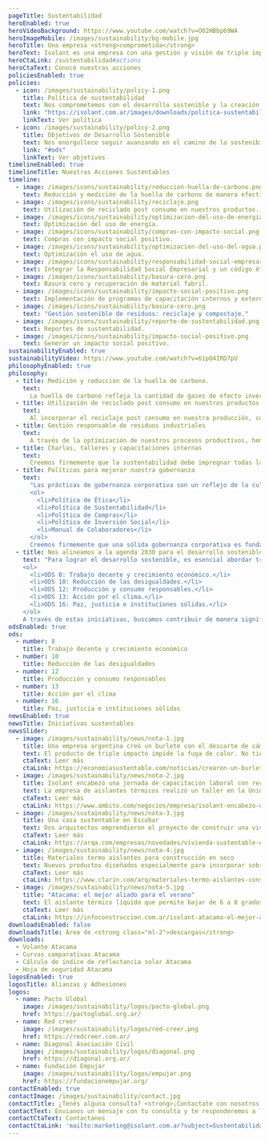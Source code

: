```yaml
---
pageTitle: Sustentabilidad
heroEnabled: true
heroVideoBackground: https://www.youtube.com/watch?v=O02HBbp69WA
heroImageMobile: /images/sustainability/bg-mobile.jpg
heroTitle: Una empresa <strong>comprometida</strong>
heroText: Isolant es una empresa con una gestión y visión de triple impacto.
heroCtaLink: /sustentabilidad#actions
heroCtaText: Conocé nuestras acciones
policiesEnabled: true
policies:
  - icon: /images/sustainability/policy-1.png
    title: Política de sustentabilidad
    text: Nos comprometemos con el desarrollo sostenible y la creación de valor económico, social y ambiental para nuestros colaboradores, comunidad, clientes, proveedores y el ambiente, como parte fundamental de nuestra filosofía.
    link: "https://isolant.com.ar/images/downloads/politica-sustentabilidad.pdf"
    linkText: Ver política
  - icon: /images/sustainability/policy-2.png
    title: Objetivos de Desarrollo Sostenible
    text: Nos enorgullece seguir avanzando en el camino de la sostenibilidad, comprometidos con los 10 principios del Pacto Global y los 17 Objetivos de Desarrollo Sostenible. Queremos aprender de la experiencia de Naciones Unidas a través del Pacto Global y colaborar con colegas.
    link: "#ods"
    linkText: Ver objetivos
timelineEnabled: true
timelineTitle: Nuestras Acciones Sustentables
timeline:
  - image: /images/icons/sustainability/reduccion-huella-de-carbono.png
    text: Reducción y medición de la huella de carbono de manera efectiva.
  - image: /images/icons/sustainability/reciclaje.png
    text: Utilización de reciclado post consumo en nuestros productos.
  - image: /images/icons/sustainability/optimizacion-del-uso-de-energia.png
    text: Optimización del uso de energía.
  - image: /images/icons/sustainability/compras-con-impacto-social.png
    text: Compras con impacto social positivo.
  - image: /images/icons/sustainability/optimizacion-del-uso-del-agua.png
    text: Optimización el uso de agua.
  - image: /images/icons/sustainability/responsabilidad-social-empresarial.png
    text: Integrar la Responsabilidad Social Empresarial y un código ético en nuestras prácticas.
  - image: /images/icons/sustainability/basura-cero.png
    text: Basura cero y recuperación de material fabril.
  - image: /images/icons/sustainability/impacto-social-positivo.png
    text: Implementación de programas de capacitación internos y externos.
  - image: /images/icons/sustainability/basura-cero.png
    text: "Gestión sostenible de residuos: reciclaje y compostaje."
  - image: /images/icons/sustainability/reporte-de-sustentabilidad.png
    text: Reportes de sustentabilidad.
  - image: /images/icons/sustainability/impacto-social-positivo.png
    text: Generar un impacto social positivo.
sustainabilityEnabled: true
sustainabilityVideo: https://www.youtube.com/watch?v=61pO4IRD7pU
philosophyEnabled: true
philosophy:
  - title: Medición y reducción de la huella de carbono.
    text:
      La huella de carbono refleja la cantidad de gases de efecto invernadero (GEI) liberados debido a las actividades económicas y cotidianas del ser humano, especialmente la utilización de combustibles fósiles como fuente de energía. Este aumento de GEI en la atmósfera provoca el efecto invernadero y un aumento de la temperatura terrestre, lo que desencadena consecuencias graves y complejas en el clima, las corrientes marinas y el nivel del mar, cuyas implicaciones finales aún no están completamente claras. <br /><br /> Es esencial detener este proceso para preservar nuestro planeta y la vida que alberga. Medir la huella de carbono nos ayuda a tomar conciencia de nuestras contribuciones y a tomar medidas para reducirla. En Isolant, hemos estado midiendo nuestra huella de carbono durante los últimos 4 años y hemos logrado reducir nuestras emisiones de Alcance 1 y 2 en un 9% en términos absolutos. Si consideramos el aumento de la productividad de la planta, la reducción en la intensidad de emisiones fue del 14%, abarcando los Alcances 1, 2 y las principales categorías del Alcance 3. <br /><br />Nuestro desafío actual es mejorar la precisión de nuestras mediciones en los Alcances 1, 2 y 3 para tomar medidas concretas destinadas a reducir nuestras emisiones en cada sector de nuestra empresa. Estamos comprometidos en hacer nuestra parte para combatir el cambio climático y proteger nuestro entorno.
  - title: Utilización de reciclado post consumo en nuestros productos
    text: 
      Al incorporar el reciclaje post consumo en nuestra producción, contribuimos activamente a la economía circular. Este enfoque fomenta la eficiencia en el uso de recursos, reduciendo la necesidad de utilizar materia prima virgen y disminuyendo el consumo de energía. Además, le otorgamos un nuevo propósito a los residuos al convertirlos en materiales reciclados, prolongando así su ciclo de vida útil. <br /><br />Esta iniciativa no solo beneficia a nuestro entorno al prevenir la contaminación de los ecosistemas, especialmente en el caso de los residuos plásticos de larga duración y difícil degradación, sino que también contribuye al ahorro de energía. Este ahorro se traduce en una reducción significativa de las emisiones de gases de efecto invernadero, lo que conlleva una disminución de nuestra huella de carbono y un impacto positivo en la lucha contra el cambio climático.
  - title: Gestión responsable de residuos industriales
    text: 
      A través de la optimización de nuestros procesos productivos, hemos logrado una reducción significativa en la generación de residuos, reconociendo la importancia de prevenir su generación desde su origen. Además, hemos adquirido una máquina que nos permite reciclar y reintegrar al ciclo productivo el 62% del material que anteriormente se consideraba residuo. <br /><br />Adicionalmente, hemos establecido alianzas estratégicas con otras empresas que utilizan nuestros residuos en sus propios procesos, contribuyendo así a la economía circular. Esto ha resultado en que el 33% de nuestros residuos se recicle fuera de nuestra empresa. <br /><br />Estamos dedicando esfuerzos considerables a la capacitación interna para fortalecer la idea de que, al clasificar y encontrar usos para los residuos, dejamos de considerarlos como residuos y los convertimos en insumos valiosos. Asimismo, estamos trabajando en la concienciación sobre las consecuencias ambientales del mal manejo de los residuos. <br /><br />Nuestra meta en producción es alcanzar el objetivo de "basura cero", y nos encontramos en un avance significativo para lograrlo. ¡Estamos cerca de alcanzar este importante hito!
  - title: Charlas, talleres y capacitaciones internas
    text: 
      Creemos firmemente que la sustentabilidad debe impregnar todas las áreas y todas las personas en nuestra organización, reconociendo que nuestros colaboradores y sus familias pueden desempeñar un papel crucial como agentes de cambio en la sociedad. Es por esto que nos esforzamos en informar, sensibilizar y fomentar este propósito de proteger y mejorar nuestro planeta, al mismo tiempo que contribuimos a una sociedad más justa y equitativa. <br /><br /> Hemos proporcionado capacitaciones en temas como la Huella de Carbono, Economía Circular, los Principios del Pacto Global de la ONU y los 17 Objetivos de Desarrollo Sostenible, así como talleres prácticos sobre huertas y compostaje, y sesiones sobre emprendimiento. Estas actividades se han ofrecido tanto a nuestros colaboradores como a sus familias. <br /><br />Además, para continuar avanzando en este camino, hemos aprovechado la plataforma del Pacto Global y los cursos disponibles para todos nuestros colaboradores como recursos adicionales en nuestra búsqueda de un compromiso sostenible y consciente.
  - title: Políticas para mejorar nuestra gobernanza
    text: 
      "Las prácticas de gobernanza corporativa son un reflejo de la cultura que guía la toma de decisiones en una empresa. <br /><br />Hemos desarrollado políticas que establecen los valores, normas y procedimientos para promover una gobernanza clara, transparente y responsable, al mismo tiempo que previene situaciones de corrupción y sobornos. Estas políticas incluyen: 
      <ol>
        <li>Política de Ética</li>
        <li>Política de Sustentabilidad</li>
        <li>Política de Compras</li>
        <li>Política de Inversión Social</li>
        <li>Manual de Colaboradores</li>
      </ol>
      Creemos firmemente que una sólida gobernanza corporativa es fundamental para el desarrollo sostenible de nuestra empresa y para garantizar que nuestras acciones estén alineadas con nuestros valores y principios."
  - title: Nos alineamos a la agenda 2030 para el desarrollo sostenible de la ONU
    text: "Para lograr el desarrollo sostenible, es esencial abordar tres elementos fundamentales: el crecimiento económico, la inclusión social y la preservación del medio ambiente. Estos elementos están estrechamente interconectados y son cruciales para el bienestar de las personas y la sociedad en su conjunto.<br /><br /> En 2015, todos los Estados miembros de las Naciones Unidas adoptaron 17 Objetivos de Desarrollo Sostenible (ODS) como parte de la Agenda 2030 para el Desarrollo Sostenible. Isolant, en su compromiso con esta agenda, ha seleccionado 5 de estos ODS como foco principal de sus acciones y esfuerzos en busca del desarrollo sostenible. Estamos desarrollando planes de acción específicos para cada uno de estos ODS y estableciendo indicadores clave de desempeño (KPIs) para evaluar nuestro progreso en los siguientes objetivos:
    <ol>
      <li>ODS 8: Trabajo decente y crecimiento económico.</li>
      <li>ODS 10: Reducción de las desigualdades.</li>
      <li>ODS 12: Producción y consumo responsables.</li>
      <li>ODS 13: Acción por el clima.</li>
      <li>ODS 16: Paz, justicia e instituciones sólidas.</li>
    </ol>
    A través de estas iniciativas, buscamos contribuir de manera significativa al logro de estos objetivos y avanzar hacia un futuro más sostenible."
odsEnabled: true
ods:
  - number: 8
    title: Trabajo decente y crecimiento económico
  - number: 10
    title: Reducción de las desigualdades
  - number: 12
    title: Producción y consumo responsables
  - number: 13
    title: Acción por el clima
  - number: 16
    title: Paz, justicia e instituciones sólidas
newsEnabled: true
newsTitle: Iniciativas sustentables
newsSlider:
  - image: /images/sustainability/news/nota-1.jpg
    title: Una empresa argentina creó un burlete con el descarte de cámaras de bicicleta, ¿cómo lo hizo?
    text: El producto de triple impacto impide la fuga de calor. No tiene bolsa plástica está hecho con materiales reciclables
    ctaText: Leer más
    ctaLink: https://economiasustentable.com/noticias/crearon-un-burlete-con-el-descarte-de-camaras-de-bicicleta-y-asi-funciona
  - image: /images/sustainability/news/nota-2.jpg
    title: Isolant encabezó una jornada de capacitación laboral con reclusos del penal de Olmos
    text: La empresa de aislantes térmicos realizó un taller en la Unidad 26 para brindarle herramientas a los internos de cara al futuro. Luego del taller, los aislantes fueron colocados en la sección talleres de la unidad penitenciaria.
    ctaText: Leer más
    ctaLink: https://www.ambito.com/negocios/empresa/isolant-encabezo-una-jornada-capacitacion-laboral-reclusos-del-penal-olmos-n5637141
  - image: /images/sustainability/news/nota-3.jpg
    title: Una casa sustentable en Escobar
    text: Dos arquitectos emprendieron el proyecto de construir una vivienda sustentable y eligieron productos de ISOLANT S.A para llevar adelante la obra.
    ctaText: Leer más
    ctaLink: https://arqa.com/empresas/novedades/vivienda-sustentable-en-escobar.html
  - image: /images/sustainability/news/nota-4.jpg
    title: Materiales termo aislantes para construcción en seco
    text: Nuevos productos diseñados especialmente para incorporar sobre placas de yeso, en interiores y exteriores.
    ctaText: Leer más
    ctaLink: https://www.clarin.com/arq/materiales-termo-aislantes-construccion-seco_0_dGdawMh72.html
  - image: /images/sustainability/news/nota-5.jpg
    title: "Atacama: el mejor aliado para el verano"
    text: El aislante térmico líquido que permite bajar de 6 a 8 grados la temperatura de techos y muros.
    ctaText: Leer más
    ctaLink: https://infoconstruccion.com.ar/isolant-atacama-el-mejor-aliado-para-el-verano/
downloadsEnabled: false
downloadsTitle: Área de <strong class="ml-2">descargas</strong>
downloads:
  - Volante Atacama
  - Curvas comparativas Atacama
  - Cálculo de índice de reflectancia solar Atacama
  - Hoja de seguridad Atacama
logosEnabled: true
logosTitle: Alianzas y Adhesiones
logos:
  - name: Pacto Global
    image: /images/sustainability/logos/pacto-global.png
    href: https://pactoglobal.org.ar/
  - name: Red creer
    image: /images/sustainability/logos/red-creer.png
    href: https://redcreer.com.ar/
  - name: Diagonal Asociación Civil
    image: /images/sustainability/logos/diagonal.png
    href: https://diagonal.org.ar/
  - name: Fundación Empujar
    image: /images/sustainability/logos/empujar.png
    href: https://fundacionempujar.org/
contactEnabled: true
contactImage: /images/sustainability/contact.jpg
contactTitle: ¿Tenés alguna consulta? <strong>¡Contactate con nosotros!</strong>
contactText: Envianos un mensaje con tu consulta y te responderemos a la brevedad.
contactCtaText: Contactanos
contactCtaLink: 'mailto:marketing@isolant.com.ar?subject=Sustentabilidad-Web'
---
```

